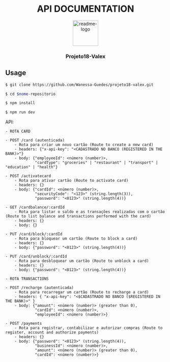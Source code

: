 <h1 align=center> API DOCUMENTATION </h1>

<p align="center">
  <a href="https://github.com/Wanessa-Guedes/projeto18-valex.git">
    <img src="https://notion-emojis.s3-us-west-2.amazonaws.com/prod/svg-twitter/1f355.svg" alt="readme-logo" width="80" height="80">
  </a>

  <h3 align="center">
    Projeto18-Valex
  </h3>
</p>

## Usage

```bash
$ git clone https://github.com/Wanessa-Guedes/projeto18-valex.git

$ cd $nome-repositorio

$ npm install

$ npm run dev
```

API:

```
- ROTA CARD

- POST /card (autenticada)
    - Rota para criar um novo cartão (Route to create a new card)
    - headers: {"x-api-key": "<CADASTRADO NO BANCO (REGISTERED IN THE BANK)>"}
    - body: {"employeeId": <número (number)>,
             "cardType": "groceries" | "restaurant" | "transport" | "education" | "health"}
    
- POST /activatecard
    - Rota para ativar cartão (Route to activate card)
    - headers: {}
    - body: {"cardId": <número (number)>,
             "securityCode": "<123>" (string.length(3)),
             "password": "<0123>" (string.length(4))}
    
- GET /cardbalance/:cardId
    - Rota para listar o saldo e as transações realizadas com o cartão (Route to list balance and transactions performed with the card)
    - headers: {}
    - body: {}
    
- PUT /card/block/:cardId
    - Rota para bloquear um cartão (Route to block a card)
    - headers: {}
    - body: {"password": "<0123>" (string.length(4))}
    
- PUT /card/unblock/:cardId
    - Rota para desbloquear um cartão (Route to unblock a card)
    - headers: {}
    - body: {"password": "<0123>" (string.length(4))}
    
- ROTA TRANSACTIONS

- POST /recharge (autenticada)
    - Rota para recarregar um cartão (Route to recharge a card)
    - headers: { "x-api-key": "<$CADASTRADO NO BANCO ($REGISTERED IN THE BANK)>" }
    - body: {"amount": <número (number)> (greater than 0),
             "cardId": <número (number)>,
             "employeeId": <número (number)>}
    
- POST /payments
    - Rota para registrar, contabilizar e autorizar compras (Route to register, account and authorize payments)
    - headers: {}
    - body: {"password": "<0123>" (string.length(4)),
             "businessId": <número (number)>,
             "amount": <número (number)> (greater than 0),
             "cardId": <número (number)>}
```
